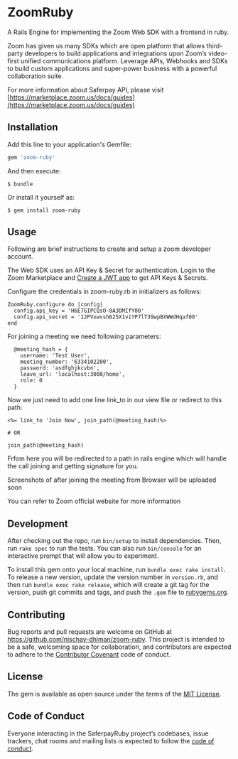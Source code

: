 # ZoomRuby

A Rails Engine for implementing the Zoom Web SDK with a frontend in ruby.

Zoom has given us many SDKs which are open platform that allows third-party developers to build applications and integrations upon Zoom’s video-first unified communications platform. Leverage APIs, Webhooks and SDKs to build custom applications and super-power business with a powerful collaboration suite.

For more information about Saferpay API, please visit
[https://marketplace.zoom.us/docs/guides](https://marketplace.zoom.us/docs/guides)


## Installation

Add this line to your application's Gemfile:

```ruby
gem 'zoom-ruby'
```

And then execute:

    $ bundle

Or install it yourself as:

    $ gem install zoom-ruby

## Usage

Following are brief instructions to create and setup a zoom developer account.


The Web SDK uses an API Key & Secret for authentication. Login to the Zoom Marketplace and [Create a JWT app](https://marketplace.zoom.us/docs/guides/getting-started/app-types/create-jwt-app) to get API Keys & Secrets.


Configure the credentials in zoom-ruby.rb in initializers as follows:

```
ZoomRuby.configure do |config|
  config.api_key = 'H6E7GIPCQsO-8A3DMIfY00'
  config.api_secret = '1JPVxwvsh625X1viYP7lT39wpBXWWdHqaf00'
end

```

For joining a meeting we need following parameters:
```
  @meeting_hash = {
    username: 'Test User',
    meeting_number: '6334102200',
    password: 'asdfghjkcvbn',
    leave_url: 'localhost:3000/home',
    role: 0
  }
```

Now we just need to add one line link_to in our view file or redirect to this path:
```
<%= link_to 'Join Now', join_path(@meeting_hash)%>

# OR

join_path(@meeting_hash)

```

Frfom here you will be redirected to a path in rails engine which will handle the call joining and getting signature for you.

Screenshots of after joining the meeting from Browser will be uploaded soon

You can refer to Zoom official website for more information

## Development

After checking out the repo, run `bin/setup` to install dependencies. Then, run `rake spec` to run the tests. You can also run `bin/console` for an interactive prompt that will allow you to experiment.

To install this gem onto your local machine, run `bundle exec rake install`. To release a new version, update the version number in `version.rb`, and then run `bundle exec rake release`, which will create a git tag for the version, push git commits and tags, and push the `.gem` file to [rubygems.org](https://rubygems.org).

## Contributing

Bug reports and pull requests are welcome on GitHub at https://github.com/nischay-dhiman/zoom-ruby. This project is intended to be a safe, welcoming space for collaboration, and contributors are expected to adhere to the [Contributor Covenant](http://contributor-covenant.org) code of conduct.

## License

The gem is available as open source under the terms of the [MIT License](https://opensource.org/licenses/MIT).

## Code of Conduct

Everyone interacting in the SaferpayRuby project’s codebases, issue trackers, chat rooms and mailing lists is expected to follow the [code of conduct](https://github.com/nischay-dhiman/zoom-ruby/blob/master/CODE_OF_CONDUCT.md).
